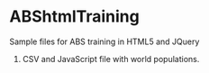 ABShtmlTraining
===============

Sample files for ABS training in HTML5 and JQuery

1. CSV and JavaScript file with world populations.

